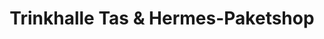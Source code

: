 ---
title: "Trinkhalle Tas & Hermes-Paketshop"
url: /duesseldorf/trinkhalle-tas-und-hermes-paketshop/
shop: Kiosk
---